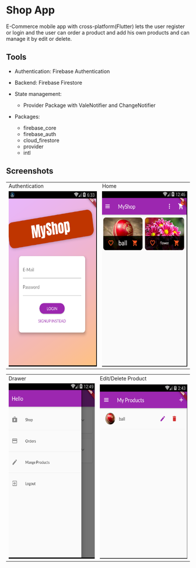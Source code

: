 # Shop App
E-Commerce mobile app with cross-platform(Flutter) lets the user register or login and the user can order a product and add his own products and can manage it by edit or delete.   

## Tools
- Authentication: Firebase Authentication
- Backend: Firebase Firestore
- State management: 
   - Provider Package with ValeNotifier and ChangeNotifier
 
- Packages:
   - firebase_core
   - firebase_auth
   - cloud_firestore
   - provider
   - intl
   

## Screenshots

<table>
  <tr>
    <td>Authentication</td>
     <td>Home</td>
  </tr>
  <tr>
    <td><img src="ScreenShots/shop1.png" width=270 height=480></td>
   <td><img src="ScreenShots/shop2.png" width=270 height=480></td>
</tr>
 </table>
 
 <table>
  <tr>
     <td>Drawer</td>
     <td>Edit/Delete Product</td>
  </tr>
  <tr>
   <td><img src="ScreenShots/shop3.png" width=270 height=480></td>
    <td><img src="ScreenShots/shop4.png" width=270 height=480></td>
</tr>
 </table>
